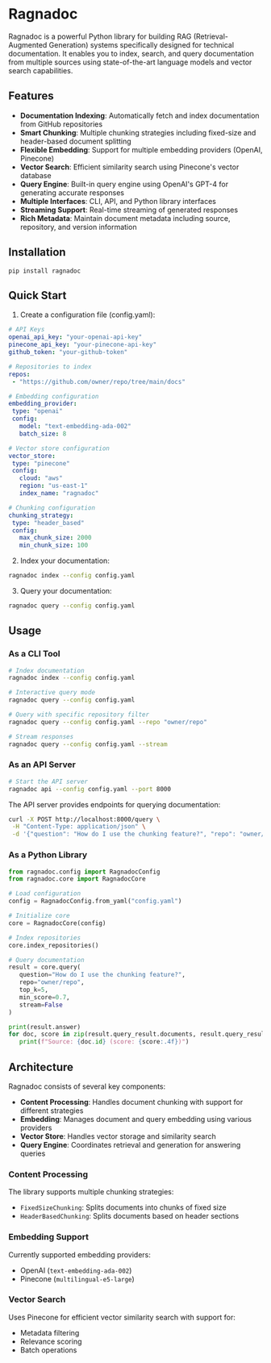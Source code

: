 # Ragnadoc

Ragnadoc is a powerful Python library for building RAG (Retrieval-Augmented Generation) systems specifically designed for technical documentation. It enables you to index, search, and query documentation from multiple sources using state-of-the-art language models and vector search capabilities.

## Features

- **Documentation Indexing**: Automatically fetch and index documentation from GitHub repositories
- **Smart Chunking**: Multiple chunking strategies including fixed-size and header-based document splitting
- **Flexible Embedding**: Support for multiple embedding providers (OpenAI, Pinecone)
- **Vector Search**: Efficient similarity search using Pinecone's vector database
- **Query Engine**: Built-in query engine using OpenAI's GPT-4 for generating accurate responses
- **Multiple Interfaces**: CLI, API, and Python library interfaces
- **Streaming Support**: Real-time streaming of generated responses
- **Rich Metadata**: Maintain document metadata including source, repository, and version information

## Installation

`pip install ragnadoc`

## Quick Start

1. Create a configuration file (config.yaml):

```yaml
# API Keys
openai_api_key: "your-openai-api-key"
pinecone_api_key: "your-pinecone-api-key"
github_token: "your-github-token"

# Repositories to index
repos:
 - "https://github.com/owner/repo/tree/main/docs"

# Embedding configuration
embedding_provider:
 type: "openai"
 config:
   model: "text-embedding-ada-002"
   batch_size: 8

# Vector store configuration
vector_store:
 type: "pinecone"
 config:
   cloud: "aws"
   region: "us-east-1"
   index_name: "ragnadoc"

# Chunking configuration
chunking_strategy:
 type: "header_based"
 config:
   max_chunk_size: 2000
   min_chunk_size: 100
```

2. Index your documentation:

```bash
ragnadoc index --config config.yaml
```

3. Query your documentation:

```bash
ragnadoc query --config config.yaml
```

## Usage

### As a CLI Tool

```bash
# Index documentation
ragnadoc index --config config.yaml

# Interactive query mode
ragnadoc query --config config.yaml

# Query with specific repository filter
ragnadoc query --config config.yaml --repo "owner/repo"

# Stream responses
ragnadoc query --config config.yaml --stream
```

### As an API Server

```bash
# Start the API server
ragnadoc api --config config.yaml --port 8000
```

The API server provides endpoints for querying documentation:

```bash
curl -X POST http://localhost:8000/query \
 -H "Content-Type: application/json" \
 -d '{"question": "How do I use the chunking feature?", "repo": "owner/repo"}'
```

### As a Python Library

```python
from ragnadoc.config import RagnadocConfig
from ragnadoc.core import RagnadocCore

# Load configuration
config = RagnadocConfig.from_yaml("config.yaml")

# Initialize core
core = RagnadocCore(config)

# Index repositories
core.index_repositories()

# Query documentation
result = core.query(
   question="How do I use the chunking feature?",
   repo="owner/repo",
   top_k=5,
   min_score=0.7,
   stream=False
)

print(result.answer)
for doc, score in zip(result.query_result.documents, result.query_result.scores):
   print(f"Source: {doc.id} (score: {score:.4f})")
```

## Architecture

Ragnadoc consists of several key components:

- **Content Processing**: Handles document chunking with support for different strategies
- **Embedding**: Manages document and query embedding using various providers
- **Vector Store**: Handles vector storage and similarity search
- **Query Engine**: Coordinates retrieval and generation for answering queries

### Content Processing

The library supports multiple chunking strategies:
- `FixedSizeChunking`: Splits documents into chunks of fixed size
- `HeaderBasedChunking`: Splits documents based on header sections

### Embedding Support

Currently supported embedding providers:
- OpenAI (`text-embedding-ada-002`)
- Pinecone (`multilingual-e5-large`)

### Vector Search

Uses Pinecone for efficient vector similarity search with support for:
- Metadata filtering
- Relevance scoring
- Batch operations